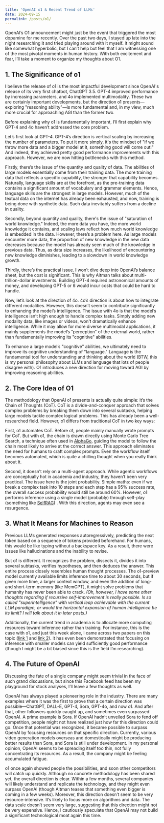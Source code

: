 ```yaml
---
title: 'OpenAI o1 & Recent Trend of LLMs'
date: 2024-09-15
permalink: /posts/o1/
---
```



OpenAI’s O1 announcement might just be the event that triggered the most dopamine for me recently. Over the past two days, I stayed up late into the night researching it and tried playing around with it myself. It might sound like somewhat hyperbolic, but I can’t help but feel that I am witnessing one of the most pivotal moments in human history. With both excitement and fear, I’ll take a moment to organize my thoughts about O1.

## 1. The Significance of o1
I believe the release of o1 is the most impactful development since OpenAI's release of its very first chatbot, ChatGPT 3.5. GPT-4 improved performance by increasing parameters, and 4o implemented multimodality. These two are certainly important developments, but the direction o1 presents—exploring "reasoning ability"—is more fundamental and, in my view, much more crucial for approaching AGI than the former two.

Before explaining why o1 is fundamentally important, I’ll first explain why GPT-4 and 4o haven’t addressed the core problem.

Let’s first look at GPT-4. GPT-4’s direction is vertical scaling by increasing the number of parameters. To put it more simply, it's the mindset of "if we throw more data and a bigger model at it, something good will come out!" And indeed, they achieved pretty good performance improvements with this approach. However, we are now hitting bottlenecks with this method.

Firstly, there’s the issue of the quantity and quality of data. The abilities of large models essentially come from their training data. The more training data that reflects a specific capability, the stronger that capability becomes. Naturally, language skills are at the forefront, as the pre-training data contains a significant amount of vocabulary and grammar elements. Hence, language skills are the strongest in large models. However, much of the textual data on the internet has already been exhausted, and now, training is being done with synthetic data. Such data inevitably suffers from a decline in quality.

Secondly, beyond quantity and quality, there's the issue of "saturation of world knowledge." Indeed, the more data you have, the more world knowledge it contains, and scaling laws reflect how much world knowledge is embedded in the data. However, there’s a problem here. As large models encounter more data, the proportion of new knowledge in the new data decreases because the model has already seen much of the knowledge in previous data. Thus, as data size increases, the likelihood of encountering new knowledge diminishes, leading to a slowdown in world knowledge growth.

Thirdly, there’s the practical issue. I won’t dive deep into OpenAI’s balance sheet, but the cost is significant. This is why Altman talks about multi-trillion-dollar investments. Building GPT-4 required astronomical amounts of money, and developing GPT-5 or 6 would incur costs that could be hard to handle.

Now, let’s look at the direction of 4o. 4o’s direction is about how to integrate different modalities. However, this doesn’t seem to contribute significantly to enhancing the model’s intelligence. The issue with 4o is that the model’s intelligence isn’t high enough to handle complex tasks. Simply adding new modality data, like images or videos, won't dramatically enhance intelligence. While it may allow for more diverse multimodal applications, it mainly supplements the model’s "perception" of the external world, rather than fundamentally improving its "cognitive" abilities.

To enhance a large model’s "cognitive" abilities, we ultimately need to improve its cognitive understanding of "language." Language is the fundamental tool for understanding and thinking about the world (BTW, this is my personal philosophy about LLMs and language that lots of people disagree with). O1 introduces a new direction for moving toward AGI by improving reasoning abilities.

## 2. The Core Idea of O1
The methodology that OpenAI o1 presents is actually quite simple: it’s the Chain of Thoughts (CoT). CoT is a divide-and-conquer approach that solves complex problems by breaking them down into several subtasks, helping large models tackle complex logical problems. This has already been a well-researched field. However, o1 differs from traditional CoT in two key ways:

First, o1 automates CoT. Before o1, people mainly manually wrote prompts for CoT. But with o1, the chain is drawn directly using Monte Carlo Tree Search, a technique often used in [AlphaGo]( https://www.nature.com/articles/nature16961 ), guiding the model to follow the chain most likely to arrive at the correct answer. This approach eliminates the need for humans to craft complex prompts. Even the workflow itself becomes automated, which is quite a chilling thought when you really think about it.

Second, it doesn’t rely on a multi-agent approach. While agentic workflows are conceptually hot in academia and industry, they haven’t been very practical. The issue here is the joint probability. Simple maths: even if we break a complex task into 10 steps and each step has a 95% success rate, the overall success probability would still be around 60%. However, o1 performs inference using a single model (probably) through self-play (something like [SelfRAG](https://arxiv.org/pdf/2310.11511)) . With this direction, agents may even see a resurgence.

## 3. What It Means for Machines to Reason
Previous LLMs generated responses autoregressively, predicting the next token based on a sequence of tokens provided beforehand. For humans, this would be like typing without a backspace key. As a result, there were issues like hallucinations and the inability to revise. 

But o1 is different. It recognizes the problem, dissects it, divides it into several subtasks, verifies hypotheses, and then deduces the answer. This entire process closely resembles human thought processes. The o1-preview model currently available limits inference time to about 30 seconds, but if given more time, a larger context window, and even the addition of long- and short-term memory (like MemGPT), it might solve problems that humanity has never been able to crack. *(Oh, however, I have some other thoughts regarding if recursive self-improvement is really possible. Is so called "superintelligence" with vertical leap achievable with the current LLM paradigm, or would the horizontal expansion of human intelligence be its limit? I will talk about it in later posts.)*

Additionally, the current trend in academia is to allocate more computing resources toward inference rather than training. For instance, this is the case with o1, and just this week alone, I came across two papers on this topic ([link 1](https://arxiv.org/abs/2408.03314) and [link 2](https://arxiv.org/abs/2407.21787)). It has even been demonstrated that focusing on inference with smaller models can yield sufficiently good performance (though I might be a bit biased since this is the field I’m researching).


## 4. The Future of OpenAI
Discussing the fate of a single company might seem trivial in the face of such grand discussions, but since this Facebook feed has been my playground for stock analyses, I’ll leave a few thoughts as well.

OpenAI has always played a pioneering role in the industry. There are many examples where it was the first to prove that a certain direction was possible—ChatGPT, DALL-E, GPT-4, Sora, GPT-4o, and now o1. And after that, other followers quickly caught up, and sometimes even surpassed OpenAI. A prime example is Sora. If OpenAI hadn’t unveiled Sora to fend off competition, people might not have realized just how far this direction could go. Once that potential was recognized, it became possible to surpass OpenAI by focusing resources on that specific direction. Currently, various video generation models overseas and domestically might be producing better results than Sora, and Sora is still under development.
In my personal opinion, OpenAI seems to be spreading itself too thin, not fully concentrating its resources. As a result, the company might be feeling accumulated fatigue.

o1 once again showed people the possibilities, and soon other competitors will catch up quickly. Although no concrete methodology has been shared yet, the overall direction is clear. Within a few months, several companies will likely understand and replicate the technology, and they might even surpass OpenAI (though Altman teases that something even bigger is coming in a few weeks). Moreover, this direction doesn’t seem to be very resource-intensive. It’s likely to focus more on algorithms and data. The data scale doesn’t seem very large, suggesting that this direction might not be very expensive. Hence, I cautiously speculate that OpenAI may not build a significant technological moat again this time.